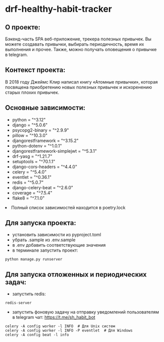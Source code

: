 # drf-healthy-habit-tracker

## О проекте:
Бэкенд-часть SPA веб-приложение, трекера полезных привычек. Вы можете создавать привычки,
выбирать периодичность, время их выполнения и прочее.
Также, можно получать оповещения о привычке в telegram.

## Контекст проекта:
В 2018 году Джеймс Клир написал книгу «Атомные привычки»,
которая посвящена приобретению новых полезных привычек и
искоренению старых плохих привычек.


## Основные зависимости:
- python = "^3.12"
- django = "^5.0.6"
- psycopg2-binary = "^2.9.9"
- pillow = "^10.3.0"
- djangorestframework = "^3.15.2"
- python-dotenv = "^1.0.1"
- djangorestframework-simplejwt = "^5.3.1"
- drf-yasg = "^1.21.7"
- setuptools = "^70.1.1"
- django-cors-headers = "^4.4.0"
- celery = "^5.4.0"
- eventlet = "^0.36.1"
- redis = "^5.0.7"
- django-celery-beat = "^2.6.0"
- coverage = "^7.5.4"
- flake8 = "^7.1.0"
<li>Полный список зависимостей находится в poetry.lock</li>

## Для запуска проекта:
- установить зависимости из pyproject.toml
- убрать .sample из .env.sample
- в .env добавить соответствующие значения
- в терминале запустить проект:
```text
python manage.py runserver
```

## Для запуска отложенных и периодических задач:
- запустить redis:
```text
redis-server
```
- запустить фоновую задачу на отправку уведомлений пользователям в telegram чат: https://t.me/sh_habit_bot
```text
celery -A config worker -l INFO  # Для Unix систем
celery -A config worker -l INFO -P eventlet  # Для Windows
celery -A config beat -l info
```